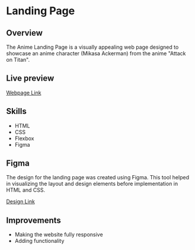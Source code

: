 # Landing Page

## Overview

The Anime Landing Page is a visually appealing web page designed to showcase an anime character (Mikasa Ackerman) from the anime "Attack on Titan".

## Live preview 

[Webpage Link](https://nehag2005.github.io/Anime-Landing-Page/)

## Skills 

- HTML 
- CSS
- Flexbox
- Figma 

## Figma 
The design for the landing page was created using Figma. This tool helped in visualizing the layout and design elements before implementation in HTML and CSS.

[Design Link](https://www.figma.com/proto/xSBOmA5ij5uzlESXYBC57W/Landing-Page?node-id=1-2&t=YJOLm1ypJ8iAfheo-1)

## Improvements 

- Making the website fully responsive
- Adding functionality





